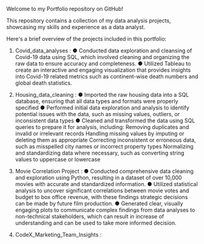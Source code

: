 Welcome to my Portfolio repository on GitHub!

This repository contains a collection of my data analysis projects, showcasing my skills and experience as a data analyst.

Here's a brief overview of the projects included in this portfolio:

1. Covid_data_analyses : 
●	Conducted data exploration and cleansing of Covid-19 data using SQL, which involved cleaning and organizing the raw data to ensure accuracy and completeness.
●	Utilized Tableau to create an interactive and engaging visualization that provides insights into Covid-19 related metrics such as continent-wise
death numbers and global death statistics.


2. Housing_data_cleaning : 
● Imported the raw housing data into a SQL database, ensuring that all data types and formats were properly specified
● Performed initial data exploration and analysis to identify potential issues with the data, such as missing values, outliers, or inconsistent data types
● Cleaned and transformed the data using SQL queries to prepare it for analysis, including:
    Removing duplicates and invalid or irrelevant records
    Handling missing values by imputing or deleting them as appropriate
    Correcting inconsistent or erroneous data, such as misspelled city names or incorrect property types
    Normalizing and standardizing data where necessary, such as converting string values to uppercase or lowercase


3. Movie Correlation Project : 
●	Conducted comprehensive data cleaning and exploration using Python, resulting in a dataset of over 10,000 movies with accurate and standardized information.
●	Utilized statistical analysis to uncover significant correlations between movie votes and budget to box office revenue, with these findings strategic decisions
can be made by future film production.
●	Generated clear, visually engaging plots to communicate complex findings from data analyses to non-technical stakeholders, which can result in increase of 
understanding and can be used to take more informed decision.


4. CodeX_Marketing_Team_Insights :
   

